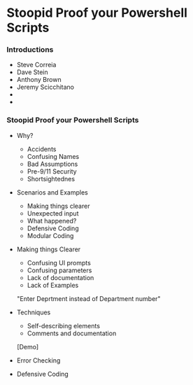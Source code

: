 Stoopid Proof your Powershell Scripts
========================

### Introductions
  * Steve Correia
  * Dave Stein
  * Anthony Brown
  * Jeremy Scicchitano
  *
  *

### Stoopid Proof your Powershell Scripts
  
- Why?
    * Accidents
    * Confusing Names
    * Bad Assumptions
    * Pre-9/11 Security
    * Shortsightednes
    
- Scenarios and Examples
    * Making things clearer
    * Unexpected input
    * What happened?
    * Defensive Coding
    * Modular Coding
  
- Making things Clearer
    * Confusing UI prompts
    * Confusing parameters
    * Lack of documentation
    * Lack of Examples
    
    "Enter Deprtment instead of Department number"
    
- Techniques
    *  Self-describing elements
    *  Comments and documentation
   
   [Demo]
   
   
- Error Checking

- Defensive Coding

